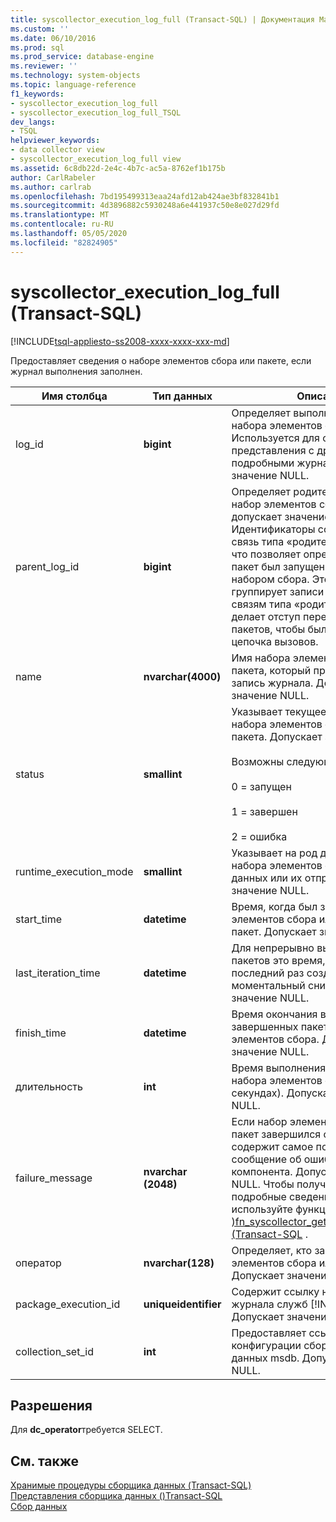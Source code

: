 ```yaml
---
title: syscollector_execution_log_full (Transact-SQL) | Документация Майкрософт
ms.custom: ''
ms.date: 06/10/2016
ms.prod: sql
ms.prod_service: database-engine
ms.reviewer: ''
ms.technology: system-objects
ms.topic: language-reference
f1_keywords:
- syscollector_execution_log_full
- syscollector_execution_log_full_TSQL
dev_langs:
- TSQL
helpviewer_keywords:
- data collector view
- syscollector_execution_log_full view
ms.assetid: 6c8db22d-2e4c-4b7c-ac5a-8762ef1b175b
author: CarlRabeler
ms.author: carlrab
ms.openlocfilehash: 7bd195499313eaa24afd12ab424ae3bf832841b1
ms.sourcegitcommit: 4d3896882c5930248a6e441937c50e8e027d29fd
ms.translationtype: MT
ms.contentlocale: ru-RU
ms.lasthandoff: 05/05/2020
ms.locfileid: "82824905"
---
```

# <a name="syscollector_execution_log_full-transact-sql"></a>syscollector_execution_log_full (Transact-SQL)
[!INCLUDE[tsql-appliesto-ss2008-xxxx-xxxx-xxx-md](../../includes/tsql-appliesto-ss2008-xxxx-xxxx-xxx-md.md)]

  Предоставляет сведения о наборе элементов сбора или пакете, если журнал выполнения заполнен.  
  
|Имя столбца|Тип данных|Описание|  
|-----------------|---------------|-----------------|  
|log_id|**bigint**|Определяет выполнение каждого набора элементов сбора. Используется для соединения этого представления с другими подробными журналами. Допускает значение NULL.|  
|parent_log_id|**bigint**|Определяет родительский пакет или набор элементов сбора. Не допускает значение NULL. Идентификаторы соединяются в связь типа «родитель-потомок», что позволяет определить, какой пакет был запущен тем или иным набором сбора. Это представление группирует записи журнала по связям типа «родители-потомки» и делает отступ перед именами пакетов, чтобы была ясно видна цепочка вызовов.|  
|name|**nvarchar(4000)**|Имя набора элементов сбора или пакета, который представляет эта запись журнала. Допускает значение NULL.|  
|status|**smallint**|Указывает текущее состояние набора элементов сбора или пакета. Допускает значение NULL.<br /><br /> Возможны следующие значения.<br /><br /> 0 = запущен<br /><br /> 1 = завершен<br /><br /> 2 = ошибка|  
|runtime_execution_mode|**smallint**|Указывает на род деятельности набора элементов сбора: сбор данных или их отправка. Допускает значение NULL.|  
|start_time|**datetime**|Время, когда был задан набор элементов сбора или запущен пакет. Допускает значение NULL.|  
|last_iteration_time|**datetime**|Для непрерывно выполняемых пакетов это время, когда пакет последний раз создал моментальный снимок. Допускает значение NULL.|  
|finish_time|**datetime**|Время окончания выполнения завершенных пакетов и наборов элементов сбора. Допускает значение NULL.|  
|длительность|**int**|Время выполнения пакета или набора элементов сбора (в секундах). Допускает значение NULL.|  
|failure_message|**nvarchar (2048)**|Если набор элементов сбора или пакет завершился с ошибкой, содержит самое последнее сообщение об ошибке для данного компонента. Допускает значение NULL. Чтобы получить более подробные сведения об ошибке, используйте функцию [&#41;fn_syscollector_get_execution_details &#40;Transact-SQL](../../relational-databases/system-functions/fn-syscollector-get-execution-details-transact-sql.md) .|  
|оператор|**nvarchar(128)**|Определяет, кто запустил набор элементов сбора или пакет. Допускает значение NULL.|  
|package_execution_id|**uniqueidentifier**|Содержит ссылку на таблицу журнала служб [!INCLUDE[ssIS](../../includes/ssis-md.md)]. Допускает значение NULL.|  
|collection_set_id|**int**|Предоставляет ссылку на таблицу конфигурации сбора данных в базе данных msdb. Допускает значение NULL.|  
  
## <a name="permissions"></a>Разрешения  
 Для **dc_operator**требуется SELECT.  
  
## <a name="see-also"></a>См. также  
 [Хранимые процедуры сборщика данных &#40;Transact-SQL&#41;](../../relational-databases/system-stored-procedures/data-collector-stored-procedures-transact-sql.md)   
 [Представления сборщика данных &#40;&#41;Transact-SQL](../../relational-databases/system-catalog-views/data-collector-views-transact-sql.md)   
 [Сбор данных](../../relational-databases/data-collection/data-collection.md)  
  
  
